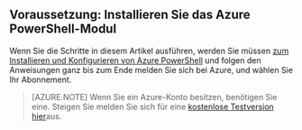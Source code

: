 ## <a name="prerequisite-install-the-azure-powershell-module"></a>Voraussetzung: Installieren Sie das Azure PowerShell-Modul
Wenn Sie die Schritte in diesem Artikel ausführen, werden Sie müssen [zum Installieren und Konfigurieren von Azure PowerShell](../articles/powershell-install-configure.md) und folgen den Anweisungen ganz bis zum Ende melden Sie sich bei Azure, und wählen Sie Ihr Abonnement.

> [AZURE.NOTE] Wenn Sie ein Azure-Konto besitzen, benötigen Sie eine. Steigen Sie melden Sie sich für eine [kostenlose Testversion hier](../articles/active-directory/sign-up-organization.md)aus. 